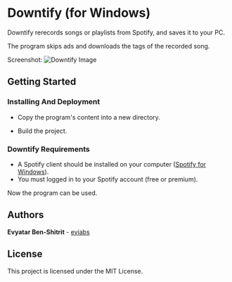 # Downtify (for Windows)

Downtify rerecords songs or playlists from Spotify, and saves it to your PC.

The program skips ads and downloads the tags of the recorded song.

Screenshot:
![Downtify Image](https://user-images.githubusercontent.com/14614396/33404137-d262551e-d56b-11e7-9eae-e7473773c30b.png)


## Getting Started 

### Installing And Deployment

* Copy the program's content into a new directory.

* Build the project.

### Downtify Requirements  

* A Spotify client should be installed on your computer ([Spotify for Windows](https://www.spotify.com/il/download/windows/)).
* You must logged in to your Spotify account (free or premium).

Now the program can be used. 


## Authors

**Evyatar Ben-Shitrit** - [eviabs](https://github.com/eviabs)

## License

This project is licensed under the MIT License.
